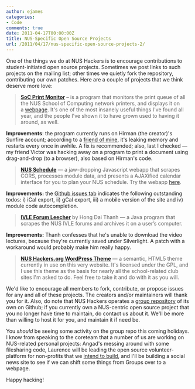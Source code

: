 ```yaml
---
author: ejames
categories:
- Code
comments: true
date: 2011-04-17T00:00:00Z
title: NUS-Specific Open Source Projects
url: /2011/04/17/nus-specific-open-source-projects-2/
---
```


One of the things we do at NUS Hackers is to encourage contributions to student-initiated open source projects. Sometimes we post links to such projects on the mailing list; other times we quietly fork the repository, contributing our own patches. Here are a couple of projects that we think deserve more love:
<blockquote><strong><a href="https://github.com/nushackers/printmonitor">SoC Print Monitor</a></strong> – is a program that monitors the print queue of all the NUS School of Computing network printers, and displays it on a <a href="http://www.comp.nus.edu.sg/~hirman/pm/">webpage</a>. It's one of the most insanely useful things I've found all year, and the people I've shown it to have grown used to having it around, as well.</blockquote>
<strong>Improvements</strong>: the program currently runs on Hirman (the creator)'s Sunfire account; according to a <a href="https://twitter.com/#!/bakavic">friend of mine</a>, it's leaking memory and restarts every once in awhile. A fix is recommended; also, last I checked — my friend Victor was hacking away on a program to print a document using drag-and-drop (to a browser), also based on Hirman's code.
<blockquote><strong><a href="https://github.com/chrisirhc/nuschedule">NUS Schedule</a></strong> — a jaw-dropping Javascript webapp that scrapes CORS, processes module data, and presents a AJAXified calendar interface for you to plan your NUS schedule. Try the webapp <a href="http://chrisirhc.github.com/nuschedule/">here</a>.</blockquote>
<strong>Improvements:</strong> the <a href="https://github.com/chrisirhc/nuschedule/issues">Github issues tab</a> indicates the following outstanding todos: i) iCal export, ii) gCal export, iii) a mobile version of the site and iv) module code autocompletion.
<blockquote><strong><a href="https://github.com/nushackers/IVLE-Forum-Leecher">IVLE Forum Leecher</a></strong> by Hong Dai Thanh — a Java program that scrapes the NUS IVLE forums and archives it on a user’s computer.</blockquote>
<strong>Improvements:</strong> Thanh confesses that he's unable to download the video lectures, because they're currently saved under Silverlight. A patch with a workaround would probably make him really happy.
<blockquote><a href="https://github.com/nushackers/NUS-Hackers-Theme"><strong>NUS Hackers.org WordPress Theme</strong></a> — a semantic, HTML5 theme currently in use on this very website. It's licensed under the GPL, and I use this theme as the basis for nearly all the school-related club sites I'm asked to do. Feel free to take it and do with it as you will.</blockquote>
We'd like to encourage all members to fork, contribute, or propose issues for any and all of these projects. The creators and/or maintainers will thank you for it. Also, do note that NUS Hackers operates a <a href="https://github.com/nushackers/">group repository</a> of its own on Github; if you currently own a NUS-centric open source project that you no longer have time to maintain, do contact us about it. We'll be more than willing to host it for you, and maintain it if need be.

You <em>should</em> be seeing some activity on the group repo this coming holidays. I know from speaking to the coreteam that a number of us are working on NUS-related personal projects: Angad's messing around with some filesharing code, Laurence will be leading the open source volunteer-platform for non-profits that we <a href="/2011/02/code-for-the-good-of-the-world/">intend to build</a>, and I'll be building a social news site to see if we can shift some things from Groups over to a webpage.

Happy hacking!
